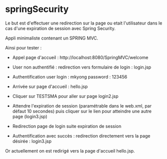 springSecurity
==============

Le but est d'effectuer une redirection sur la page ou etait l'utilisateur dans le cas d'une expiration de session avec Spring Security.

Appli minimaliste contenant un SPRING MVC.

Ainsi pour tester :

- Appel page d'accueil : http://localhost:8080/SpringMVC/welcome

- User non authentifié : redirection vers formulaire de login : login.jsp

- Authentification user login : mkyong password : 123456

- Arrivée sur page d'accueil : hello.jsp

- Cliquer sur TESTSMA pour aller sur page login2.jsp

- Attendre l'expiration de session (paramétrable dans le web.xml, par défaut 10 secondes) puis cliquer sur le lien pour atteindre une autre page (login3.jsp)

- Redirection page de login suite expiration de session

- Authentification avec succès : redirection directement vers la page désirée : login3.jsp

Or actuellement on est redirigé vers la page d'accueil hello.jsp.
